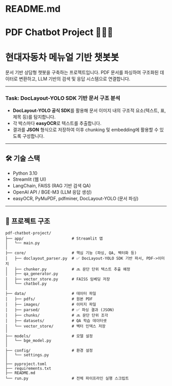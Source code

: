 # README.md
# PDF Chatbot Project 🧠📄🤖
# 현대자동차 메뉴얼 기반 챗봇봇

문서 기반 상담형 챗봇을 구축하는 프로젝트입니다.
PDF 문서를 파싱하여 구조화된 데이터로 변환하고, LLM 기반의 검색 및 응답 시스템으로 연결합니다.

---


### Task: DocLayout-YOLO SDK 기반 문서 구조 분석
- **DocLayout-YOLO 공식 SDK**를 활용해 문서 이미지 내의 구조적 요소(텍스트, 표, 제목 등)를 탐지합니다.
- 각 박스마다 **easyOCR**로 텍스트를 추출합니다.
- 결과를 **JSON** 형식으로 저장하여 이후 chunking 및 embedding에 활용할 수 있도록 구성합니다.

---

## 🛠️ 기술 스택
- Python 3.10
- Streamlit (웹 UI)
- LangChain, FAISS (RAG 기반 검색 QA)
- OpenAI API / BGE-M3 (LLM 응답 생성)
- easyOCR, PyMuPDF, pdfminer, DocLayout-YOLO (문서 파싱)

---

## 📂 프로젝트 구조
```
pdf-chatbot-project/
├── app/                     # Streamlit 앱
│   └── main.py
│
├── core/                    # 핵심 기능 (파싱, QA, 벡터화 등)      
│   ├── doclayout_parser.py  # ✅ DocLayout-YOLO SDK 기반 파서, PDF->이미지
│   ├── chunker.py           # 🔜 문단 단위 텍스트 추출 예정
│   ├── qa_generator.py
│   ├── vector_store.py      # FAISS 임베딩 저장
│   └── chatbot.py
│
├── data/                    # 데이터 파일
│   ├── pdfs/                # 원본 PDF
│   ├── images/              # 이미지 파일
│   ├── parsed/              # ✅ 파싱 결과 (JSON)
│   ├── chunks/              # 🔜 문단 단위 조각
│   ├── datasets/            # QA 학습 데이터셋
│   └── vector_store/        # 벡터 인덱스 저장
│
├── models/                  # 모델 설정
│   └── bge_model.py
│
├── config/                  # 환경 설정
│   └── settings.py
│
├── pyproject.toml
├── requirements.txt
├── README.md
└── run.py                   # 전체 파이프라인 실행 스크립트